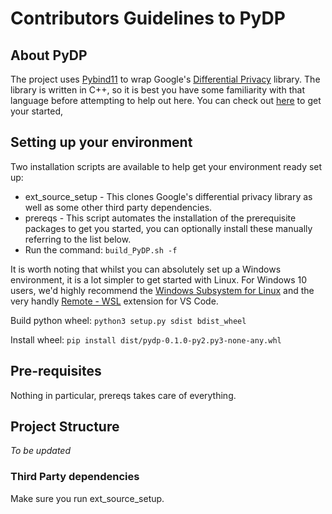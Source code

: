 # Contributors Guidelines to PyDP

## About PyDP

The project uses [Pybind11](http://pybind11.readthedocs.io) to wrap Google's [Differential Privacy](https://github.com/google/differential-privacy) library. The library is written in C++, so it is best you have some familiarity with that language before attempting to help out here. You can check out [here](https://www.learncpp.com/) to get your started,

## Setting up your environment

Two installation scripts are available to help get your environment ready set up:
- ext_source_setup - This clones Google's differential privacy library as well as some other third party dependencies.
- prereqs - This script automates the installation of the prerequisite packages to get you started, you can optionally install these manually referring to the list below.
- Run the command: ```build_PyDP.sh -f```

It is worth noting that whilst you can absolutely set up a Windows environment, it is a lot simpler to get started with Linux. For Windows 10 users, we'd highly recommend the [Windows Subsystem for Linux](https://docs.microsoft.com/en-us/windows/wsl/install-win10) and the very handly [Remote - WSL](https://marketplace.visualstudio.com/items?itemName=ms-vscode-remote.remote-wsl) extension for VS Code.


Build python wheel: ```python3 setup.py sdist bdist_wheel```

Install wheel: ```pip install dist/pydp-0.1.0-py2.py3-none-any.whl```

## Pre-requisites

Nothing in particular, prereqs takes care of everything.

## Project Structure

*To be updated*

### Third Party dependencies

Make sure you run ext_source_setup.
